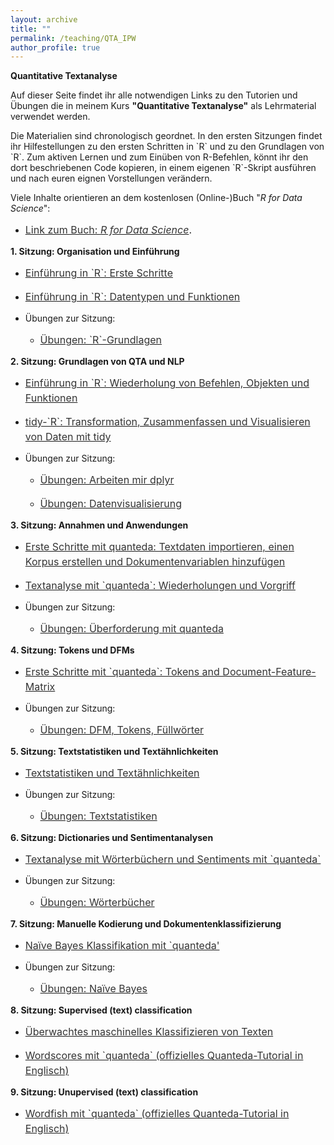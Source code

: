 ```yaml
---
layout: archive
title: ""
permalink: /teaching/QTA_IPW
author_profile: true
---
```

<p><b>Quantitative Textanalyse</b></p>

<p> Auf dieser Seite findet ihr alle notwendigen Links zu den Tutorien und Übungen die in meinem Kurs <b>"Quantitative Textanalyse"</b> als Lehrmaterial verwendet werden.</p>

<p> Die Materialien sind chronologisch geordnet. In den ersten Sitzungen findet ihr Hilfestellungen zu den ersten Schritten in `R` und zu den Grundlagen von `R`. Zum aktiven Lernen und zum Einüben von R-Befehlen, könnt ihr den dort beschriebenen Code kopieren, in einem eigenen `R`-Skript ausführen und nach euren eignen Vorstellungen verändern.</p>

<p> Viele Inhalte orientieren an dem kostenlosen (Online-)Buch "<i>R for Data Science</i>":</p>

- <p style="line-height: 1.5;" align="left"><span style="font-size: medium;"><a style="line-height: 1.5;" href="https://r4ds.had.co.nz/index.html"><span style="color: #333333;"><span style="font-size: medium;">Link zum Buch: <i>R for Data Science</i></span></span></a>.

<p><b>1. Sitzung: Organisation und Einführung</b></p>

 - <p style="line-height: 1.5;" align="left"><span style="font-size: medium;"><a style="line-height: 1.5;" href="https://phimeyer.github.io/teaching/R_First_Steps"><span style="color: #333333;"><span style="font-size: medium;">Einführung in `R`: Erste Schritte</span></span></a>
 - <p style="line-height: 1.5;" align="left"><span style="font-size: medium;"><a style="line-height: 1.5;" href="https://phimeyer.github.io/teaching/R_Basics_I"><span style="color: #333333;"><span style="font-size: medium;">Einführung in `R`: Datentypen und Funktionen</span></span></a>
 
 - <p>Übungen zur Sitzung:</p>
 
     * <p style="line-height: 1.5;" align="left"><span style="font-size: medium;"><a style="line-height: 1.5;" href="https://phimeyer.github.io/teaching/exercises_basicR_commands.R"><span style="color: #333333;"><span style="font-size: medium;">Übungen: `R`-Grundlagen </span></span></a>
 
<p><b>2. Sitzung: Grundlagen von QTA und NLP</b></p>

 - <p style="line-height: 1.5;" align="left"><span style="font-size: medium;"><a style="line-height: 1.5;" href="https://phimeyer.github.io/teaching/R_Basics_II"><span style="color: #333333;"><span style="font-size: medium;">Einführung in `R`: Wiederholung von Befehlen, Objekten und Funktionen</span></span></a>
  - <p style="line-height: 1.5;" align="left"><span style="font-size: medium;"><a style="line-height: 1.5;" href="https://phimeyer.github.io/teaching/R_TransSumVis_with_tidy"><span style="color: #333333;"><span style="font-size: medium;">tidy-`R`: Transformation, Zusammenfassen und Visualisieren von Daten mit tidy</span></span></a>
 
 
 - <p>Übungen zur Sitzung:</p>
 
   * <p style="line-height: 1.5;" align="left"><span style="font-size: medium;"><a style="line-height: 1.5;" href="https://phimeyer.github.io/teaching/exercises_dplyr.R"><span style="color: #333333;"><span style="font-size: medium;">Übungen: Arbeiten mir dplyr </span></span></a>
   * <p style="line-height: 1.5;" align="left"><span style="font-size: medium;"><a style="line-height: 1.5;" href="https://phimeyer.github.io/teaching/exercises_ggplot2.R"><span style="color: #333333;"><span style="font-size: medium;">Übungen: Datenvisualisierung </span></span></a>

<p><b>3. Sitzung: Annahmen und Anwendungen</b></p>

 - <p style="line-height: 1.5;" align="left"><span style="font-size: medium;"><a style="line-height: 1.5;" href="https://phimeyer.github.io/teaching/R_quanteda_basics"><span style="color: #333333;"><span style="font-size: medium;">Erste Schritte mit quanteda: Textdaten importieren, einen Korpus erstellen und Dokumentenvariablen hinzufügen </span></span></a>
 - <p style="line-height: 1.5;" align="left"><span style="font-size: medium;"><a style="line-height: 1.5;" href="https://phimeyer.github.io/teaching/R_quanteda_eat_and_repeat"><span style="color: #333333;"><span style="font-size: medium;">Textanalyse mit `quanteda`: Wiederholungen und Vorgriff</span></span></a>
 
  - <p>Übungen zur Sitzung:</p>
 
    * <p style="line-height: 1.5;" align="left"><span style="font-size: medium;"><a style="line-height: 1.5;" href="https://phimeyer.github.io/teaching/exercises_quanteda.R"><span style="color: #333333;"><span style="font-size: medium;">Übungen: Überforderung mit quanteda </span></span></a>
 
 <p><b>4. Sitzung: Tokens und DFMs</b></p>

 - <p style="line-height: 1.5;" align="left"><span style="font-size: medium;"><a style="line-height: 1.5;" href="https://phimeyer.github.io/teaching/R_quanteda_tokens_and_dfm"><span style="color: #333333;"><span style="font-size: medium;">Erste Schritte mit `quanteda`: Tokens and Document-Feature-Matrix</span></span></a>

 - <p>Übungen zur Sitzung:</p>
 
    * <p style="line-height: 1.5;" align="left"><span style="font-size: medium;"><a style="line-height: 1.5;" href="https://phimeyer.github.io/teaching/excercises_tokens_dfm.R"><span style="color: #333333;"><span style="font-size: medium;">Übungen: DFM, Tokens, Füllwörter </span></span></a>

<p><b>5. Sitzung: Textstatistiken und Textähnlichkeiten</b></p>

 - <p style="line-height: 1.5;" align="left"><span style="font-size: medium;"><a style="line-height: 1.5;" href="https://phimeyer.github.io/teaching/R_quanteda_textstatistics"><span style="color: #333333;"><span style="font-size: medium;">Textstatistiken und Textähnlichkeiten</span></span></a>

- <p>Übungen zur Sitzung:</p>
 
    * <p style="line-height: 1.5;" align="left"><span style="font-size: medium;"><a style="line-height: 1.5;" href="https://phimeyer.github.io/teaching/R_excercises_textstatistics.R"><span style="color: #333333;"><span style="font-size: medium;">Übungen: Textstatistiken </span></span></a>
 
 <p><b>6. Sitzung: Dictionaries und Sentimentanalysen</b></p>

 - <p style="line-height: 1.5;" align="left"><span style="font-size: medium;"><a style="line-height: 1.5;" href="https://phimeyer.github.io/teaching/R_quanteda_dictionaries_sentiments"><span style="color: #333333;"><span style="font-size: medium;">Textanalyse mit Wörterbüchern und Sentiments mit `quanteda`</span></span></a>

 - <p>Übungen zur Sitzung:</p>
 
    * <p style="line-height: 1.5;" align="left"><span style="font-size: medium;"><a style="line-height: 1.5;" href="https://phimeyer.github.io/teaching/R_excercises_dictionary.R"><span style="color: #333333;"><span style="font-size: medium;">Übungen: Wörterbücher </span></span></a>

 <p><b>7. Sitzung: Manuelle Kodierung und Dokumentenklassifizierung</b></p>

 - <p style="line-height: 1.5;" align="left"><span style="font-size: medium;"><a style="line-height: 1.5;" href="https://phimeyer.github.io/teaching/R_quanteda_NaiveBayes"><span style="color: #333333;"><span style="font-size: medium;">Naïve Bayes Klassifikation mit `quanteda'</span></span></a>

 - <p>Übungen zur Sitzung:</p>
 
    * <p style="line-height: 1.5;" align="left"><span style="font-size: medium;"><a style="line-height: 1.5;" href="https://phimeyer.github.io/teaching/R_excercises_NaiveBayes.R"><span style="color: #333333;"><span style="font-size: medium;">Übungen: Naïve Bayes</span></span></a>


 <p><b>8. Sitzung: Supervised (text) classification</b></p>

 - <p style="line-height: 1.5;" align="left"><span style="font-size: medium;"><a style="line-height: 1.5;" href="https://phimeyer.github.io/teaching/R_quanteda_supervisedclassification"><span style="color: #333333;"><span style="font-size: medium;">Überwachtes maschinelles Klassifizieren von Texten</span></span></a>
 - <p style="line-height: 1.5;" align="left"><span style="font-size: medium;"><a style="line-height: 1.5;" href="https://phimeyer.github.io/teaching/R_quanteda_Wordscores"><span style="color: #333333;"><span style="font-size: medium;">Wordscores mit `quanteda` (offizielles Quanteda-Tutorial in Englisch)</span></span></a>

 <p><b>9. Sitzung: Unupervised (text) classification</b></p>

 - <p style="line-height: 1.5;" align="left"><span style="font-size: medium;"><a style="line-height: 1.5;" href="https://phimeyer.github.io/teaching/R_quanteda_Wordfish"><span style="color: #333333;"><span style="font-size: medium;">Wordfish mit `quanteda` (offizielles Quanteda-Tutorial in Englisch)</span></span></a>
